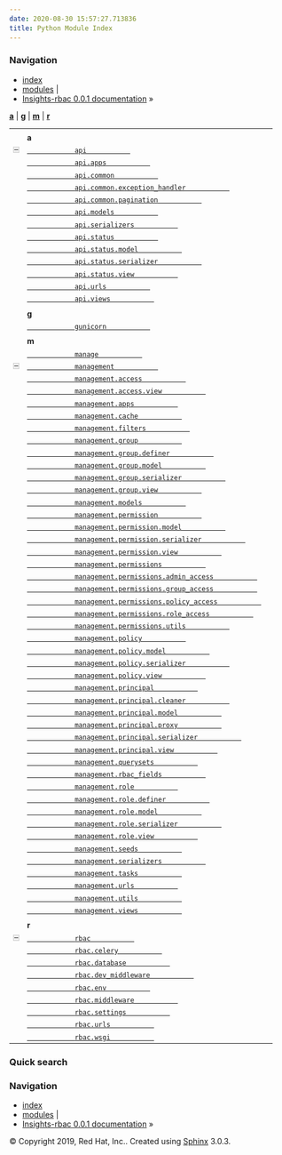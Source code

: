 ```yaml
---
date: 2020-08-30 15:57:27.713836
title: Python Module Index
---
```

### Navigation

  - [index](../genindex/ "General Index")
  - [modules](# "Python Module Index") |
  - [Insights-rbac 0.0.1 documentation](../index/) »


[**a**](#cap-a) | [**g**](#cap-g) | [**m**](#cap-m) | [**r**](#cap-r)

<table>
<tbody>
<tr class="odd">
<td></td>
<td></td>
<td></td>
</tr>
<tr class="even">
<td></td>
<td><strong>a</strong></td>
<td></td>
</tr>
<tr class="odd">
<td><img src="_static/minus.png" alt="-" id="toggle-1" class="toggler" /></td>
<td><a href="../rbac/api/#module-api"><code class="xref">            api           </code></a></td>
<td><em></em></td>
</tr>
<tr class="even">
<td></td>
<td><a href="../rbac/api/#module-api.apps"><code class="xref">            api.apps           </code></a></td>
<td><em></em></td>
</tr>
<tr class="odd">
<td></td>
<td><a href="../rbac/api.common/#module-api.common"><code class="xref">            api.common           </code></a></td>
<td><em></em></td>
</tr>
<tr class="even">
<td></td>
<td><a href="../rbac/api.common/#module-api.common.exception_handler"><code class="xref">            api.common.exception_handler           </code></a></td>
<td><em></em></td>
</tr>
<tr class="odd">
<td></td>
<td><a href="../rbac/api.common/#module-api.common.pagination"><code class="xref">            api.common.pagination           </code></a></td>
<td><em></em></td>
</tr>
<tr class="even">
<td></td>
<td><a href="../rbac/api/#module-api.models"><code class="xref">            api.models           </code></a></td>
<td><em></em></td>
</tr>
<tr class="odd">
<td></td>
<td><a href="../rbac/api/#module-api.serializers"><code class="xref">            api.serializers           </code></a></td>
<td><em></em></td>
</tr>
<tr class="even">
<td></td>
<td><a href="../rbac/api.status/#module-api.status"><code class="xref">            api.status           </code></a></td>
<td><em></em></td>
</tr>
<tr class="odd">
<td></td>
<td><a href="../rbac/api.status/#module-api.status.model"><code class="xref">            api.status.model           </code></a></td>
<td><em></em></td>
</tr>
<tr class="even">
<td></td>
<td><a href="../rbac/api.status/#module-api.status.serializer"><code class="xref">            api.status.serializer           </code></a></td>
<td><em></em></td>
</tr>
<tr class="odd">
<td></td>
<td><a href="../rbac/api.status/#module-api.status.view"><code class="xref">            api.status.view           </code></a></td>
<td><em></em></td>
</tr>
<tr class="even">
<td></td>
<td><a href="../rbac/api/#module-api.urls"><code class="xref">            api.urls           </code></a></td>
<td><em></em></td>
</tr>
<tr class="odd">
<td></td>
<td><a href="../rbac/api/#module-api.views"><code class="xref">            api.views           </code></a></td>
<td><em></em></td>
</tr>
<tr class="even">
<td></td>
<td></td>
<td></td>
</tr>
<tr class="odd">
<td></td>
<td><strong>g</strong></td>
<td></td>
</tr>
<tr class="even">
<td></td>
<td><a href="../rbac/gunicorn/#module-gunicorn"><code class="xref">            gunicorn           </code></a></td>
<td><em></em></td>
</tr>
<tr class="odd">
<td></td>
<td></td>
<td></td>
</tr>
<tr class="even">
<td></td>
<td><strong>m</strong></td>
<td></td>
</tr>
<tr class="odd">
<td></td>
<td><a href="../rbac/manage/#module-manage"><code class="xref">            manage           </code></a></td>
<td><em></em></td>
</tr>
<tr class="even">
<td><img src="_static/minus.png" alt="-" id="toggle-2" class="toggler" /></td>
<td><a href="../rbac/management/#module-management"><code class="xref">            management           </code></a></td>
<td><em></em></td>
</tr>
<tr class="odd">
<td></td>
<td><a href="../rbac/management.access/#module-management.access"><code class="xref">            management.access           </code></a></td>
<td><em></em></td>
</tr>
<tr class="even">
<td></td>
<td><a href="../rbac/management.access/#module-management.access.view"><code class="xref">            management.access.view           </code></a></td>
<td><em></em></td>
</tr>
<tr class="odd">
<td></td>
<td><a href="../rbac/management/#module-management.apps"><code class="xref">            management.apps           </code></a></td>
<td><em></em></td>
</tr>
<tr class="even">
<td></td>
<td><a href="../rbac/management/#module-management.cache"><code class="xref">            management.cache           </code></a></td>
<td><em></em></td>
</tr>
<tr class="odd">
<td></td>
<td><a href="../rbac/management/#module-management.filters"><code class="xref">            management.filters           </code></a></td>
<td><em></em></td>
</tr>
<tr class="even">
<td></td>
<td><a href="../rbac/management.group/#module-management.group"><code class="xref">            management.group           </code></a></td>
<td><em></em></td>
</tr>
<tr class="odd">
<td></td>
<td><a href="../rbac/management.group/#module-management.group.definer"><code class="xref">            management.group.definer           </code></a></td>
<td><em></em></td>
</tr>
<tr class="even">
<td></td>
<td><a href="../rbac/management.group/#module-management.group.model"><code class="xref">            management.group.model           </code></a></td>
<td><em></em></td>
</tr>
<tr class="odd">
<td></td>
<td><a href="../rbac/management.group/#module-management.group.serializer"><code class="xref">            management.group.serializer           </code></a></td>
<td><em></em></td>
</tr>
<tr class="even">
<td></td>
<td><a href="../rbac/management.group/#module-management.group.view"><code class="xref">            management.group.view           </code></a></td>
<td><em></em></td>
</tr>
<tr class="odd">
<td></td>
<td><a href="../rbac/management/#module-management.models"><code class="xref">            management.models           </code></a></td>
<td><em></em></td>
</tr>
<tr class="even">
<td></td>
<td><a href="../rbac/management.permission/#module-management.permission"><code class="xref">            management.permission           </code></a></td>
<td><em></em></td>
</tr>
<tr class="odd">
<td></td>
<td><a href="../rbac/management.permission/#module-management.permission.model"><code class="xref">            management.permission.model           </code></a></td>
<td><em></em></td>
</tr>
<tr class="even">
<td></td>
<td><a href="../rbac/management.permission/#module-management.permission.serializer"><code class="xref">            management.permission.serializer           </code></a></td>
<td><em></em></td>
</tr>
<tr class="odd">
<td></td>
<td><a href="../rbac/management.permission/#module-management.permission.view"><code class="xref">            management.permission.view           </code></a></td>
<td><em></em></td>
</tr>
<tr class="even">
<td></td>
<td><a href="../rbac/management.permissions/#module-management.permissions"><code class="xref">            management.permissions           </code></a></td>
<td><em></em></td>
</tr>
<tr class="odd">
<td></td>
<td><a href="../rbac/management.permissions/#module-management.permissions.admin_access"><code class="xref">            management.permissions.admin_access           </code></a></td>
<td><em></em></td>
</tr>
<tr class="even">
<td></td>
<td><a href="../rbac/management.permissions/#module-management.permissions.group_access"><code class="xref">            management.permissions.group_access           </code></a></td>
<td><em></em></td>
</tr>
<tr class="odd">
<td></td>
<td><a href="../rbac/management.permissions/#module-management.permissions.policy_access"><code class="xref">            management.permissions.policy_access           </code></a></td>
<td><em></em></td>
</tr>
<tr class="even">
<td></td>
<td><a href="../rbac/management.permissions/#module-management.permissions.role_access"><code class="xref">            management.permissions.role_access           </code></a></td>
<td><em></em></td>
</tr>
<tr class="odd">
<td></td>
<td><a href="../rbac/management.permissions/#module-management.permissions.utils"><code class="xref">            management.permissions.utils           </code></a></td>
<td><em></em></td>
</tr>
<tr class="even">
<td></td>
<td><a href="../rbac/management.policy/#module-management.policy"><code class="xref">            management.policy           </code></a></td>
<td><em></em></td>
</tr>
<tr class="odd">
<td></td>
<td><a href="../rbac/management.policy/#module-management.policy.model"><code class="xref">            management.policy.model           </code></a></td>
<td><em></em></td>
</tr>
<tr class="even">
<td></td>
<td><a href="../rbac/management.policy/#module-management.policy.serializer"><code class="xref">            management.policy.serializer           </code></a></td>
<td><em></em></td>
</tr>
<tr class="odd">
<td></td>
<td><a href="../rbac/management.policy/#module-management.policy.view"><code class="xref">            management.policy.view           </code></a></td>
<td><em></em></td>
</tr>
<tr class="even">
<td></td>
<td><a href="../rbac/management.principal/#module-management.principal"><code class="xref">            management.principal           </code></a></td>
<td><em></em></td>
</tr>
<tr class="odd">
<td></td>
<td><a href="../rbac/management.principal/#module-management.principal.cleaner"><code class="xref">            management.principal.cleaner           </code></a></td>
<td><em></em></td>
</tr>
<tr class="even">
<td></td>
<td><a href="../rbac/management.principal/#module-management.principal.model"><code class="xref">            management.principal.model           </code></a></td>
<td><em></em></td>
</tr>
<tr class="odd">
<td></td>
<td><a href="../rbac/management.principal/#module-management.principal.proxy"><code class="xref">            management.principal.proxy           </code></a></td>
<td><em></em></td>
</tr>
<tr class="even">
<td></td>
<td><a href="../rbac/management.principal/#module-management.principal.serializer"><code class="xref">            management.principal.serializer           </code></a></td>
<td><em></em></td>
</tr>
<tr class="odd">
<td></td>
<td><a href="../rbac/management.principal/#module-management.principal.view"><code class="xref">            management.principal.view           </code></a></td>
<td><em></em></td>
</tr>
<tr class="even">
<td></td>
<td><a href="../rbac/management/#module-management.querysets"><code class="xref">            management.querysets           </code></a></td>
<td><em></em></td>
</tr>
<tr class="odd">
<td></td>
<td><a href="../rbac/management/#module-management.rbac_fields"><code class="xref">            management.rbac_fields           </code></a></td>
<td><em></em></td>
</tr>
<tr class="even">
<td></td>
<td><a href="../rbac/management.role/#module-management.role"><code class="xref">            management.role           </code></a></td>
<td><em></em></td>
</tr>
<tr class="odd">
<td></td>
<td><a href="../rbac/management.role/#module-management.role.definer"><code class="xref">            management.role.definer           </code></a></td>
<td><em></em></td>
</tr>
<tr class="even">
<td></td>
<td><a href="../rbac/management.role/#module-management.role.model"><code class="xref">            management.role.model           </code></a></td>
<td><em></em></td>
</tr>
<tr class="odd">
<td></td>
<td><a href="../rbac/management.role/#module-management.role.serializer"><code class="xref">            management.role.serializer           </code></a></td>
<td><em></em></td>
</tr>
<tr class="even">
<td></td>
<td><a href="../rbac/management.role/#module-management.role.view"><code class="xref">            management.role.view           </code></a></td>
<td><em></em></td>
</tr>
<tr class="odd">
<td></td>
<td><a href="../rbac/management/#module-management.seeds"><code class="xref">            management.seeds           </code></a></td>
<td><em></em></td>
</tr>
<tr class="even">
<td></td>
<td><a href="../rbac/management/#module-management.serializers"><code class="xref">            management.serializers           </code></a></td>
<td><em></em></td>
</tr>
<tr class="odd">
<td></td>
<td><a href="../rbac/management/#module-management.tasks"><code class="xref">            management.tasks           </code></a></td>
<td><em></em></td>
</tr>
<tr class="even">
<td></td>
<td><a href="../rbac/management/#module-management.urls"><code class="xref">            management.urls           </code></a></td>
<td><em></em></td>
</tr>
<tr class="odd">
<td></td>
<td><a href="../rbac/management/#module-management.utils"><code class="xref">            management.utils           </code></a></td>
<td><em></em></td>
</tr>
<tr class="even">
<td></td>
<td><a href="../rbac/management/#module-management.views"><code class="xref">            management.views           </code></a></td>
<td><em></em></td>
</tr>
<tr class="odd">
<td></td>
<td></td>
<td></td>
</tr>
<tr class="even">
<td></td>
<td><strong>r</strong></td>
<td></td>
</tr>
<tr class="odd">
<td><img src="_static/minus.png" alt="-" id="toggle-3" class="toggler" /></td>
<td><a href="../rbac/rbac/#module-rbac"><code class="xref">            rbac           </code></a></td>
<td><em></em></td>
</tr>
<tr class="even">
<td></td>
<td><a href="../rbac/rbac/#module-rbac.celery"><code class="xref">            rbac.celery           </code></a></td>
<td><em></em></td>
</tr>
<tr class="odd">
<td></td>
<td><a href="../rbac/rbac/#module-rbac.database"><code class="xref">            rbac.database           </code></a></td>
<td><em></em></td>
</tr>
<tr class="even">
<td></td>
<td><a href="../rbac/rbac/#module-rbac.dev_middleware"><code class="xref">            rbac.dev_middleware           </code></a></td>
<td><em></em></td>
</tr>
<tr class="odd">
<td></td>
<td><a href="../rbac/rbac/#module-rbac.env"><code class="xref">            rbac.env           </code></a></td>
<td><em></em></td>
</tr>
<tr class="even">
<td></td>
<td><a href="../rbac/rbac/#module-rbac.middleware"><code class="xref">            rbac.middleware           </code></a></td>
<td><em></em></td>
</tr>
<tr class="odd">
<td></td>
<td><a href="../rbac/rbac/#module-rbac.settings"><code class="xref">            rbac.settings           </code></a></td>
<td><em></em></td>
</tr>
<tr class="even">
<td></td>
<td><a href="../rbac/rbac/#module-rbac.urls"><code class="xref">            rbac.urls           </code></a></td>
<td><em></em></td>
</tr>
<tr class="odd">
<td></td>
<td><a href="../rbac/rbac/#module-rbac.wsgi"><code class="xref">            rbac.wsgi           </code></a></td>
<td><em></em></td>
</tr>
</tbody>
</table>

### Quick search

### Navigation

  - [index](../genindex/ "General Index")
  - [modules](# "Python Module Index") |
  - [Insights-rbac 0.0.1 documentation](../index/) »

© Copyright 2019, Red Hat, Inc.. Created using
[Sphinx](http://sphinx-doc.org/) 3.0.3.